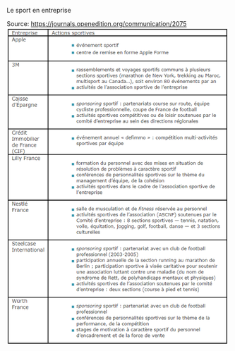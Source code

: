 Le sport en entreprise

Source: https://journals.openedition.org/communication/2075
![Philadelphia's Magic Gardens. This place was so cool!](/wiki_assets/actionsSportives.PNG "Philadelphia's Magic Gardens")
